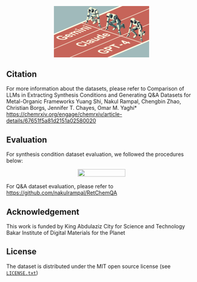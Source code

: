 <p align="center">
<img src="./TOC.jpg" width="50%" height="50%">
</p>

## Citation

For more information about the datasets, please refer to 
  Comparison of LLMs in Extracting Synthesis Conditions and Generating Q&A Datasets for Metal-Organic Frameworks
  Yuang Shi, Nakul Rampal, Chengbin Zhao, Christian Borgs, Jennifer T. Chayes, Omar M. Yaghi*
  https://chemrxiv.org/engage/chemrxiv/article-details/67651f5a81d2151a02580020

## Evaluation

For synthesis condition dataset evaluation, we followed the procedures below:
<p align="center">
<img src="./Procedure.jpg" width="50%" height="50%">
</p>

For Q&A dataset evaluation, please refer to 
  https://github.com/nakulrampal/RetChemQA

## Acknowledgement
This work is funded by 
  King Abdulaziz City for Science and Technology
  Bakar Institute of Digital Materials for the Planet

## License 

The dataset is distributed under the MIT open source license (see [`LICENSE.txt`](LICENSE.txt))
